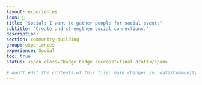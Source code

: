 ```yaml
---
layout: experiences
icon: 🔗
title: "Social: I want to gather people for social events"
subtitle: "Create and strengthen social connections."
description:
section: community-building
group: experiences
experience: Social
toc: true
status: <span class="badge badge-success">final draft</span>

# don't edit the contents of this file; make changes in _data/community-building-experiences.yml
---
```

